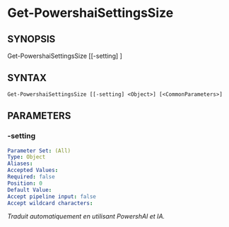 ﻿---
external help file: powershai-help.xml
schema: 2.0.0
powershai: true
---

# Get-PowershaiSettingsSize

## SYNOPSIS <!--!= @#Synop !-->

Get-PowershaiSettingsSize [[-setting] <Object>]


## SYNTAX <!--!= @#Syntax !-->

```
Get-PowershaiSettingsSize [[-setting] <Object>] [<CommonParameters>]
```

## PARAMETERS <!--!= @#Params !-->

### -setting

```yml
Parameter Set: (All)
Type: Object
Aliases: 
Accepted Values: 
Required: false
Position: 0
Default Value: 
Accept pipeline input: false
Accept wildcard characters: 
```


<!--PowershaiAiDocBlockStart-->
_Traduit automatiquement en utilisant PowershAI et IA._
<!--PowershaiAiDocBlockEnd-->
